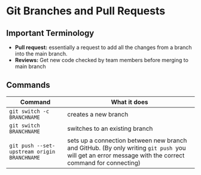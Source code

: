 # Git Branches and Pull Requests

## Important Terminology

- **Pull request:** essentially a request to add all the changes from a branch into the main branch.
- **Reviews:** Get new code checked by team members before merging to main branch

## Commands

| Command                                     | What it does                                                                                                                                           |
| ------------------------------------------- | ------------------------------------------------------------------------------------------------------------------------------------------------------ |
| `git switch -c BRANCHNAME `                 | creates a new branch                                                                                                                                   |
| `git switch BRANCHNAME `                    | switches to an existing branch                                                                                                                         |
| `git push --set-upstream origin BRANCHNAME` | sets up a connection between new branch and GitHub. (By only writing `git push `you will get an error message with the correct command for connecting) |
